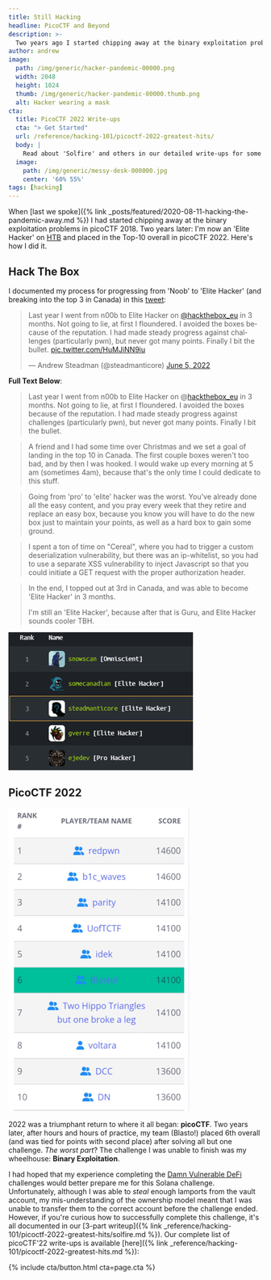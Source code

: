 ```yaml
---
title: Still Hacking
headline: PicoCTF and Beyond
description: >-
  Two years ago I started chipping away at the binary exploitation problems in picoCTF 2018. Now I'm an 'Elite Hacker' on HTB and finished in the Top-10 in picoCTF'22 - Learn how I did it.
author: andrew
image:
  path: /img/generic/hacker-pandemic-00000.png
  width: 2048
  height: 1024
  thumb: /img/generic/hacker-pandemic-00000.thumb.png
  alt: Hacker wearing a mask
cta:
  title: PicoCTF 2022 Write-ups
  cta: "> Get Started"
  url: /reference/hacking-101/picoctf-2022-greatest-hits/
  body: |
    Read about 'Solfire' and others in our detailed write-ups for some of the highest point challenges in PicoCTF'22.
  image:
    path: /img/generic/messy-desk-000000.jpg
    center: '60% 55%'
tags: [hacking]
---
```


When [last we spoke]({% link _posts/featured/2020-08-11-hacking-the-pandemic-away.md %}) I had started chipping away at the binary exploitation problems in picoCTF 2018. Two years later: I'm now an 'Elite Hacker' on [HTB](http://www.hackthebox.com) and placed in the Top-10 overall in picoCTF 2022. Here's how I did it.

## Hack The Box

I documented my process for progressing from 'Noob' to 'Elite Hacker' (and breaking into the top 3 in Canada) in this [tweet](https://twitter.com/steadmanticore/status/1533255971044085760):

<div>
<blockquote class="twitter-tweet" data-dnt="true"><p lang="en" dir="ltr">Last year I went from n00b to Elite Hacker on <a href="https://twitter.com/hackthebox_eu?ref_src=twsrc%5Etfw">@hackthebox_eu</a> in 3 months. Not going to lie, at first I floundered. I avoided the boxes because of the reputation. I had made steady progress against challenges (particularly pwn), but never got many points. Finally I bit the bullet. <a href="https://t.co/HuMJiNN9iu">pic.twitter.com/HuMJiNN9iu</a></p>&mdash; Andrew Steadman (@steadmanticore) <a href="https://twitter.com/steadmanticore/status/1533255969131532288?ref_src=twsrc%5Etfw">June 5, 2022</a></blockquote> <script async src="https://platform.twitter.com/widgets.js" charset="utf-8"></script>
</div>

**Full Text Below**:

> Last year I went from n00b to Elite Hacker on @[hackthebox_eu](https://twitter.com/hackthebox_eu) in 3 months. Not going to lie, at first I floundered. I avoided the boxes because of the reputation. I had made steady progress against challenges (particularly pwn), but never got many points. Finally I bit the bullet.

> A friend and I had some time over Christmas and we set a goal of landing in the top 10 in Canada. The first couple boxes weren't too bad, and by then I was hooked. I would wake up every morning at 5 am (sometimes 4am), because that's the only time I could dedicate to this stuff.

> Going from 'pro' to 'elite' hacker was the worst. You've already done all the easy content, and you pray every week that they retire and replace an easy box, because you know you will have to do the new box just to maintain your points, as well as a hard box to gain some ground.

> I spent a ton of time on "Cereal", where you had to trigger a custom deserialization vulnerability, but there was an ip-whitelist, so you had to use a separate XSS vulnerability to inject Javascript so that you could initiate a GET request with the proper authorization header.

> In the end, I topped out at 3rd in Canada, and was able to become 'Elite Hacker' in 3 months.  
>  
> I'm still an 'Elite Hacker', because after that is Guru, and Elite Hacker sounds cooler TBH.

![HTB Canadian Scoreboard](/img/blog/2022-06-15/htb_top_3.png)

## PicoCTF 2022

![PicoCTF'22 Scoreboard](/img/blog/2022-06-15/picoctf2022.png)

2022 was a triumphant return to where it all began: **picoCTF**. Two years later, after hours and hours of practice, my team (Blasto!) placed 6th overall (and was tied for points with second place) after solving all but one challenge. *The worst part*? The challenge I was unable to finish was my wheelhouse: **Binary Exploitation**. 

I had hoped that my experience completing the [Damn Vulnerable DeFi](https://www.damnvulnerabledefi.xyz/) challenges would better prepare me for this Solana challenge. Unfortunately, although I was able to *steal* enough lamports from the vault account, my mis-understanding of the ownership model meant that I was unable to transfer them to the correct account before the challenge ended. However, if you're curious how to successfully complete this challenge, it's all documented in our [3-part writeup]({% link _reference/hacking-101/picoctf-2022-greatest-hits/solfire.md %}). Our complete list of picoCTF'22 write-ups is available [here]({% link _reference/hacking-101/picoctf-2022-greatest-hits.md %}):

{% include cta/button.html cta=page.cta %}